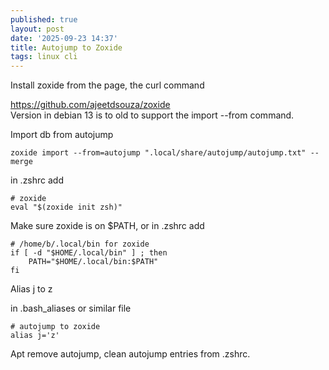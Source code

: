 ```yaml
---
published: true
layout: post
date: '2025-09-23 14:37'
title: Autojump to Zoxide
tags: linux cli 
---
```

Install zoxide from the page, the curl command
 
<https://github.com/ajeetdsouza/zoxide>  
Version in debian 13 is to old to support the import --from command.

Import db from autojump

    zoxide import --from=autojump ".local/share/autojump/autojump.txt" --merge

in .zshrc add

    # zoxide
    eval "$(zoxide init zsh)"

Make sure zoxide is on $PATH, or in .zshrc add

    # /home/b/.local/bin for zoxide
    if [ -d "$HOME/.local/bin" ] ; then
        PATH="$HOME/.local/bin:$PATH"
    fi

Alias j to z

in .bash_aliases or similar file

    # autojump to zoxide
    alias j='z'

Apt remove autojump, clean autojump entries from .zshrc.
